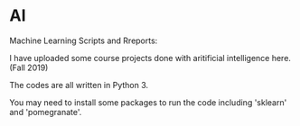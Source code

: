# AI
Machine Learning Scripts and Rreports:

I have uploaded some course projects done with aritificial intelligence here. (Fall 2019) 

The codes are all  written in Python 3. 

You may need to install some packages to run the code including 'sklearn' and 'pomegranate'.
